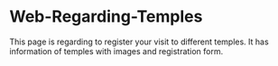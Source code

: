 # Web-Regarding-Temples
This page is regarding to register your visit to different temples. It has information of temples with images and registration form.
